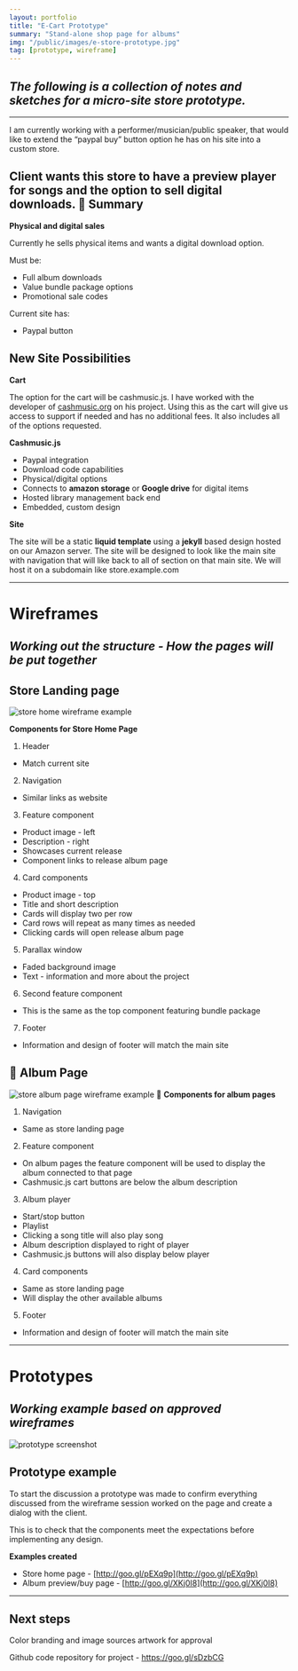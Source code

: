 ```yaml
---
layout: portfolio
title: "E-Cart Prototype"
summary: "Stand-alone shop page for albums"
img: "/public/images/e-store-prototype.jpg"
tag: [prototype, wireframe]
---
```


_The following is a collection of notes and sketches for a micro-site store prototype._
-----------------------------------------------------------------------------------

---

I am currently working with a performer/musician/public speaker, that would like to extend the “paypal buy” button option he has on his site into a custom store.

Client wants this store to have a preview player for songs and the option to sell digital downloads.

Summary
-------

**Physical and digital sales**

Currently he sells physical items and wants a digital download option.

Must be:

* Full album downloads
* Value bundle package options
* Promotional sale codes

Current site has:

* Paypal button

New Site Possibilities
----------------------

**Cart**

The option for the cart will be cashmusic.js. I have worked with the developer of [cashmusic.org](https://cashmusic.org) on his project. Using this as the cart will give us access to support if needed and has no additional fees. It also includes all of the options requested.

**Cashmusic.js**

* Paypal integration
* Download code capabilities
* Physical/digital options
* Connects to **amazon storage** or **Google drive** for digital items
* Hosted library management back end
* Embedded, custom design

**Site**

The site will be a static **liquid template** using a **jekyll** based design hosted on our Amazon server.
The site will be designed to look like the main site with navigation that will like back to all of section on that main site. We will host it on a subdomain like store.example.com

---

Wireframes
==========

_Working out the structure - How the pages will be put together_
--------------------------------------------------------------


Store Landing page
------------------

![store home wireframe example](/public/images/wireframe-store-landing-page.jpg)

**Components for Store Home Page**

1. Header
  * Match current site
2. Navigation
  * Similar links as website
3. Feature component
  * Product image - left
  * Description - right
  * Showcases current release
  * Component links to release album page
4. Card components
  * Product image - top
  * Title and short description
  * Cards will display two per row
  * Card rows will repeat as many times as needed
  * Clicking cards will open release album page
5. Parallax window
  * Faded background image
  * Text - information and more about the project
6. Second feature component
  * This is the same as the top component featuring bundle package
7. Footer
  * Information and design of footer will match the main site


Album Page
----------

![store album page wireframe example](/public/images/wireframe-album-page.jpg)

**Components for album pages**

1. Navigation
  * Same as store landing page
2. Feature component
  * On album pages the feature component will be used to display the album connected to that page
  * Cashmusic.js cart buttons are below the album description
3. Album player
  * Start/stop button
  * Playlist
  * Clicking a song title will also play song
  * Album description displayed to right of player
  * Cashmusic.js buttons will also display below player
4. Card components
  * Same as store landing page
  * Will display the other available albums
5. Footer
  * Information and design of footer will match the main site

---

Prototypes
==========

_Working example based on approved wireframes_
----------------------------------------------

![prototype screenshot](/public/images/e-store-prototype-large.png)

Prototype example
-----------------

To start the discussion a prototype was made to confirm everything discussed from the wireframe session worked on the page and create a dialog with the client.

This is to check that the components meet the expectations before implementing any design.

**Examples created**

* Store home page - [http://goo.gl/pEXq9p](http://goo.gl/pEXq9p)
* Album preview/buy page - [http://goo.gl/XKj0I8](http://goo.gl/XKj0I8)

---

Next steps
----------
Color branding and image sources artwork for approval



Github code repository for project - https://goo.gl/sDzbCG
